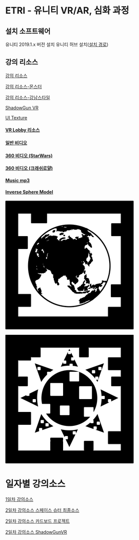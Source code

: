 # ETRI - 유니티 VR/AR, 심화 과정

## 설치 소프트웨어

유니티 2019.1.x 버전 설치
유니티 허브 설치([설치 경로](https://store.unity.com/download?ref=personal))

## 강의 리소스 

[강의 리소스](https://drive.google.com/open?id=1HJHKxupcMSqcr4UgZ2gx22OuMA0u1uxW)

[강의 리소스-몬스터](https://github.com/IndieGameMaker/ETRI/blob/master/Monster.zip)

[강의 리소스-강남스타일](https://github.com/IndieGameMaker/ETRI/blob/master/monster%40Gangnam%20Style.fbx)

[ShadowGun VR](https://drive.google.com/open?id=0B3oEiOFhHHVTaXdUUW9RSWVqQnM)

[UI Texture](https://drive.google.com/open?id=0B3oEiOFhHHVTVmUyQ1E0OWdjU28)

#### [VR Lobby 리소스](https://drive.google.com/open?id=1avlQVFYVQfXlUURnAlNjIhg6Sx3MdtiO)

#### [일반 비디오](https://drive.google.com/open?id=1peucd_9-mxorgx0QwhCXnIcK7dcK00i3)

#### [360 비디오 (StarWars)](https://drive.google.com/open?id=1LvPTF2JhQ_GxtKQWu9MgTx1iY5XzkZvR)

#### [360 비디오 (크래쉬로얄)](https://drive.google.com/open?id=1rkr7x7LogRFXOEAuttQAxhVruzH7oC3H)

#### [Music mp3](https://github.com/IndieGameMaker/IITP/blob/master/09-In-The-Fall-Of-My-Heart.mp3)

#### [Inverse Sphere Model](https://drive.google.com/open?id=0B3oEiOFhHHVTTk9kbkdhVTlfOGs)


![](https://github.com/IndieGameMaker/SWU01/blob/master/AR리소스/마커/ar_marker_earth.png)

![](https://github.com/IndieGameMaker/SWU01/blob/master/AR리소스/마커/ar_marker_sun.png)



# 일자별 강의소스

[1일차 강의소스](https://1drv.ms/u/s!Asker0nVo1TSvoNe7_EoJbDy9flrLQ)

[2일차 강의소스 스페이스 슈터 최종소스](https://1drv.ms/u/s!Asker0nVo1TSvqY00mfD8Si73lXdEA)

[2일차 강의소스 카드보드 프로젝트](https://1drv.ms/u/s!Asker0nVo1TSvqY1RovDSsg0_wWZeA)

[2일차 강의소스 ShadowGunVR](https://1drv.ms/u/s!Asker0nVo1TSv4F0K0E-NKfyLztPmw)

